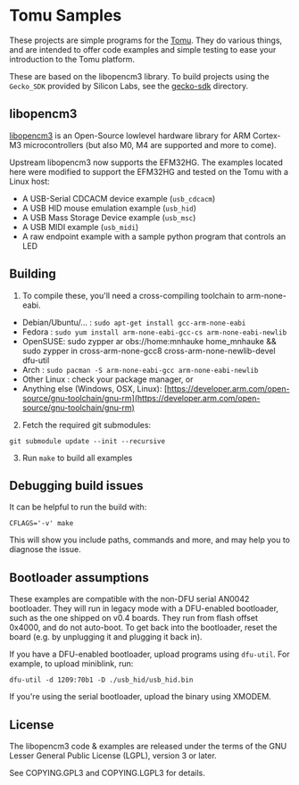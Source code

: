 # Tomu Samples

These projects are simple programs for the [Tomu](http://tomu.im). They do
various things, and are intended to offer code examples and simple testing to
ease your introduction to the Tomu platform.

These are based on the libopencm3 library.  To build projects using the `Gecko_SDK` provided by Silicon Labs, see the [gecko-sdk](./gecko-sdk) directory.

## libopencm3

[libopencm3](http://libopencm3.org/) is an Open-Source lowlevel hardware
library for ARM Cortex-M3 microcontrollers (but also M0, M4 are supported and
more to come).

Upstream libopencm3 now supports the EFM32HG. The examples located here
were modified to support the EFM32HG and tested on the Tomu with a Linux host:

* A USB-Serial CDCACM device example (`usb_cdcacm`)
* A USB HID mouse emulation example (`usb_hid`)
* A USB Mass Storage Device example (`usb_msc`)
* A USB MIDI example (`usb_midi`)
* A raw endpoint example with a sample python program that controls an LED

## Building

1. To compile these, you'll need a cross-compiling toolchain to arm-none-eabi.
* Debian/Ubuntu/... : `sudo apt-get install gcc-arm-none-eabi`
* Fedora : `sudo yum install arm-none-eabi-gcc-cs arm-none-eabi-newlib`
* OpenSUSE: sudo zypper ar obs://home:mnhauke home_mnhauke && sudo zypper in cross-arm-none-gcc8 cross-arm-none-newlib-devel dfu-util
* Arch : `sudo pacman -S arm-none-eabi-gcc arm-none-eabi-newlib`
* Other Linux : check your package manager, or
* Anything else (Windows, OSX, Linux): [https://developer.arm.com/open-source/gnu-toolchain/gnu-rm](https://developer.arm.com/open-source/gnu-toolchain/gnu-rm)

2. Fetch the required git submodules:

```
git submodule update --init --recursive
```

3. Run `make` to build all examples

## Debugging build issues

It can be helpful to run the build with:

```
CFLAGS='-v' make
```

This will show you include paths, commands and more, and may help you to diagnose the issue.

## Bootloader assumptions

These examples are compatible with the non-DFU serial AN0042 bootloader.  They will run in legacy mode with a DFU-enabled bootloader, such as the one shipped on v0.4 boards.  They run from flash offset 0x4000, and do not auto-boot.  To get back into the bootloader, reset the board (e.g. by unplugging it and plugging it back in).

If you have a DFU-enabled bootloader, upload programs using `dfu-util`.  For example, to upload miniblink, run:

````
dfu-util -d 1209:70b1 -D ./usb_hid/usb_hid.bin
````

If you're using the serial bootloader, upload the binary using XMODEM.

## License

The libopencm3 code & examples are released under the terms of the GNU Lesser
General Public License (LGPL), version 3 or later.

See COPYING.GPL3 and COPYING.LGPL3 for details.

